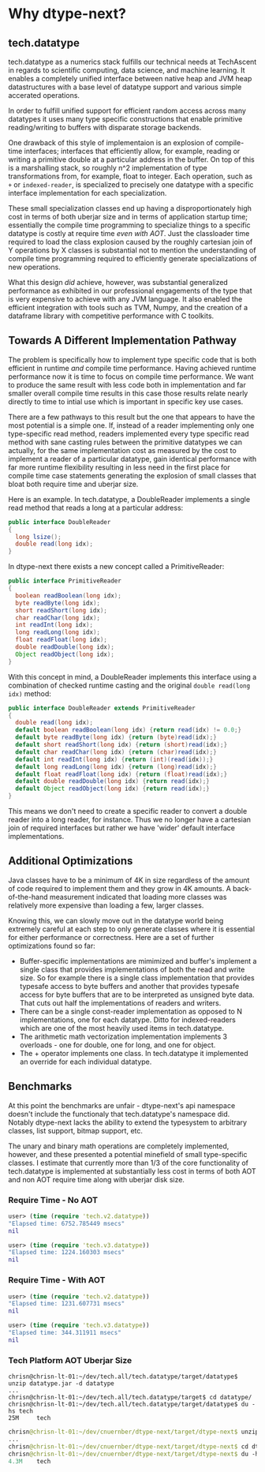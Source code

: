 # Why dtype-next?


## tech.datatype


tech.datatype as a numerics stack fulfills our technical needs at TechAscent in regards
to scientific computing, data science, and machine learning.  It enables a completely
unified interface between native heap and JVM heap datastructures with a base level
of datatype support and various simple accerated operations.


In order to fulfill unified support for efficient random access across many datatypes
it uses many type specific constructions that enable primitive reading/writing to
buffers with disparate storage backends.


One drawback of this style of implementaion is an explosion of compile-time
interfaces; interfaces that efficiently allow, for example, reading or writing a
primitive double at a particular address in the buffer.  On top of this is a
marshalling stack, so roughly n^2 implementation of type transformations from, for
example, float to integer.  Each operation, such as `+` or `indexed-reader`, is
specialized to precisely one datatype with a specific interface implementation for each
specialization.


These small specialization classes end up having a disproportionately high cost in terms
of both uberjar size and in terms of application startup time; essentially the compile
time programming to specialize things to a specific datatype is costly at require
time *even with AOT*.  Just the classloader time required to load the class explosion
caused by the roughly cartesian join of Y operations by X classes is substantial not
to mention the understanding of compile time programming required to efficiently
generate specializations of new operations.


What this design *did* achieve, however, was substantial generalized performance as
exhibited in our professional engagements of the type that is very expensive to
achieve with any JVM language.  It also enabled the efficient integration with tools
such as TVM, Numpy, and the creation of a dataframe library with competitive performance
with C toolkits.


## Towards A Different Implementation Pathway


The problem is specifically how to implement type specific code that is both efficient
in runtime *and* compile time performance.  Having achieved runtime performance now it
is time to focus on compile time performance.  We want to produce the same result with
less code both in implementation and far smaller overall compile time results in this
case those results relate nearly directly to time to intial use which is important
in specific key use cases.


There are a few pathways to this result but the one that appears to have the most
potential is a simple one.  If, instead of a reader implementing only one
type-specific read method, readers implemented every type specific read method with
sane casting rules between the primitive datatypes we can actually, for the same
implementation cost as measured by the cost to implement a reader of a particular
datatype, gain identical performance with far more runtime flexibility resulting in
less need in the first place for compile time case statements generating the
explosion of small classes that bloat both require time and uberjar size.


Here is an example.  In tech.datatype, a DoubleReader implements a single read method
that reads a long at a particular address:

```java
public interface DoubleReader
{
  long lsize();
  double read(long idx);
}
```

In dtype-next there exists a new concept called a PrimitiveReader:

```java
public interface PrimitiveReader
{
  boolean readBoolean(long idx);
  byte readByte(long idx);
  short readShort(long idx);
  char readChar(long idx);
  int readInt(long idx);
  long readLong(long idx);
  float readFloat(long idx);
  double readDouble(long idx);
  Object readObject(long idx);
}
```

With this concept in mind, a DoubleReader implements this interface using a
combination of checked runtime casting and the original `double read(long idx)`
method:

```java
public interface DoubleReader extends PrimitiveReader
{
  double read(long idx);
  default boolean readBoolean(long idx) {return read(idx) != 0.0;}
  default byte readByte(long idx) {return (byte)read(idx);}
  default short readShort(long idx) {return (short)read(idx);}
  default char readChar(long idx) {return (char)read(idx);}
  default int readInt(long idx) {return (int)(read(idx));}
  default long readLong(long idx) {return (long)read(idx);}
  default float readFloat(long idx) {return (float)read(idx);}
  default double readDouble(long idx) {return read(idx);}
  default Object readObject(long idx) {return read(idx);}
}
```

This means we don't need to create a specific reader to convert a double reader into
a long reader, for instance.  Thus we no longer have a cartesian join of required
interfaces but rather we have 'wider' default interface implementations.


## Additional Optimizations


Java classes have to be a minimum of 4K in size regardless of the amount of code
required to implement them and they grow in 4K amounts.  A back-of-the-hand
measurement indicated that loading more classes was relatively more expensive than
loading a few, larger classes.


Knowing this, we can slowly move out in the datatype world being extremely careful
at each step to only generate classes where it is essential for either performance
or correctness.  Here are a set of further optimizations found so far:



*  Buffer-specific implementations are mimimized and buffer's implement a single
class that provides implementations of both the read and write size.  So for example
there is a single class implementation that provides typesafe access to byte buffers
and another that provides typesafe access for byte buffers that are to be interpreted
as unsigned byte data.  That cuts out half the implementations of readers and writers.
*  There can be a single const-reader implementation as opposed to N implementations,
one for each datatype.  Ditto for indexed-readers which are one of the most heavily
used items in tech.datatype.
*  The arithmetic math vectorization implementation implements 3 overloads - one for
double, one for long, and one for object.
*  The + operator implements one class.  In tech.datatype it implemented an override
for each individual datatype.


## Benchmarks


At this point the benchmarks are unfair - dtype-next's api namespace doesn't include
the functionaly that tech.datatype's namespace did.  Notably dtype-next lacks 
the ability to extend the typesystem to arbitrary classes, list support, bitmap support, 
etc.

The unary and binary math operations are completely implemented, however, and these
presented a potential minefield of small type-specific classes.  I estimate that
currently more than 1/3 of the core functionality of tech.datatype is implemented at
substantially less cost in terms of both AOT and non AOT require time along with
uberjar disk size.


### Require Time - No AOT


```clojure
user> (time (require 'tech.v2.datatype))
"Elapsed time: 6752.785449 msecs"
nil
```

```clojure
user> (time (require 'tech.v3.datatype))
"Elapsed time: 1224.160303 msecs"
nil
```


### Require Time - With AOT

```clojure
user> (time (require 'tech.v2.datatype))
"Elapsed time: 1231.607731 msecs"
nil
```

```clojure
user> (time (require 'tech.v3.datatype))
"Elapsed time: 344.311911 msecs"
nil
```


### Tech Platform AOT Uberjar Size

```console
chrisn@chrisn-lt-01:~/dev/tech.all/tech.datatype/target/datatype$ unzip datatype.jar -d datatype
...
chrisn@chrisn-lt-01:~/dev/tech.all/tech.datatype/target$ cd datatype/
chrisn@chrisn-lt-01:~/dev/tech.all/tech.datatype/target/datatype$ du -hs tech
25M     tech
```

```clojure
chrisn@chrisn-lt-01:~/dev/cnuernber/dtype-next/target/dtype-next$ unzip dtype-next.jar -d dtype-next
...
chrisn@chrisn-lt-01:~/dev/cnuernber/dtype-next/target/dtype-next$ cd dtype-next
chrisn@chrisn-lt-01:~/dev/cnuernber/dtype-next/target/dtype-next$ du -hs tech
4.3M    tech
```
